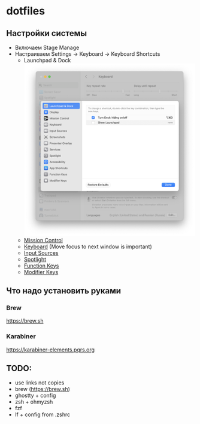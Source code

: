 # dotfiles

## Настройки системы

- Включаем Stage Manage
- Настраиваем Settings -> Keyboard -> Keyboard Shortcuts
    - Launchpad & Dock ![Launchpad & Dock](./macos/1.png)
    - [Mission Control](2.png)
    - [Keyboard](3.1.png) (Move focus to next window is important)
    - [Input Sources](4.png)
    - [Spotlight](5.png)
    - [Function Keys](6.png)
    - [Modifier Keys](7.png)

## Что надо установить руками

### Brew

https://brew.sh

### Karabiner

https://karabiner-elements.pqrs.org

## TODO:
- use links not copies
- brew (https://brew.sh)
- ghostty + config
- zsh + ohmyzsh
- fzf
- lf + config from .zshrc
